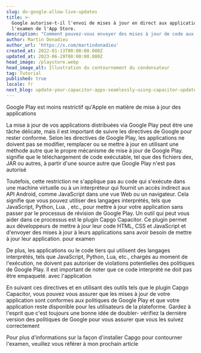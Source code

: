 ```yaml
---
slug: do-google-allow-live-updates
title: >-
  Google autorise-t-il l'envoi de mises à jour en direct aux applications sans
  l'examen de l'App Store.
description: "Comment pouvez-vous envoyer des mises à jour de code aux applications Android de production et être pleinement conforme aux directives de Google\_?"
author: Martin Donadieu
author_url: 'https://x.com/martindonadieu'
created_at: 2022-01-13T00:00:00.000Z
updated_at: 2023-06-29T00:00:00.000Z
head_image: /playstore.webp
head_image_alt: Illustration du contournement du condensateur
tag: Tutorial
published: true
locale: fr
next_blog: update-your-capacitor-apps-seamlessly-using-capacitor-updater
---
```


Google Play est moins restrictif qu'Apple en matière de mise à jour des applications

La mise à jour de vos applications distribuées via Google Play peut être une tâche délicate, mais il est important de suivre les directives de Google pour rester conforme. Selon les directives de Google Play, les applications ne doivent pas se modifier, remplacer ou se mettre à jour en utilisant une méthode autre que le propre mécanisme de mise à jour de Google Play. signifie que le téléchargement de code exécutable, tel que des fichiers dex, JAR ou autres, à partir d'une source autre que Google Play n'est pas autorisé

Toutefois, cette restriction ne s'applique pas au code qui s'exécute dans une machine virtuelle ou à un interpréteur qui fournit un accès indirect aux API Android, comme JavaScript dans une vue Web ou un navigateur. Cela signifie que vous pouvez utiliser des langages interprétés, tels que JavaScript, Python, Lua. , etc., pour mettre à jour votre application sans passer par le processus de révision de Google Play. Un outil qui peut vous aider dans ce processus est le plugin Capgo Capacitor. Ce plugin permet aux développeurs de mettre à jour leur code HTML, CSS et JavaScript et d'envoyer des mises à jour à leurs applications sans avoir besoin de mettre à jour leur application. pour examen

De plus, les applications ou le code tiers qui utilisent des langages interprétés, tels que JavaScript, Python, Lua, etc., chargés au moment de l'exécution, ne doivent pas autoriser de violations potentielles des politiques de Google Play. Il est important de noter que ce code interprété ne doit pas être empaqueté. avec l'application

En suivant ces directives et en utilisant des outils tels que le plugin Capgo Capacitor, vous pouvez vous assurer que les mises à jour de votre application sont conformes aux politiques de Google Play et que votre application reste disponible pour les utilisateurs de la plateforme. Gardez à l'esprit que c'est toujours une bonne idée de doubler- vérifiez la dernière version des politiques de Google pour vous assurer que vous les suivez correctement

Pour plus d'informations sur la façon d'installer Capgo pour contourner l'examen, veuillez vous référer à mon prochain article
